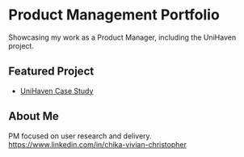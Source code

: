 # Product Management Portfolio

Showcasing my work as a Product Manager, including the UniHaven project.

## Featured Project
- [UniHaven Case Study](/case-studies/unihaven.md)

## About Me
PM focused on user research and delivery. https://www.linkedin.com/in/chika-vivian-christopher
